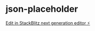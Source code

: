 # json-placeholder

[Edit in StackBlitz next generation editor ⚡️](https://stackblitz.com/~/github.com/masa-maki/json-placeholder)
